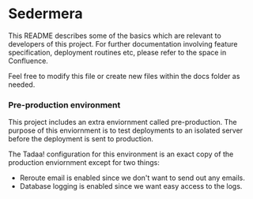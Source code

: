 # Sedermera

This README describes some of the basics which are relevant to developers of this project. For further documentation involving feature specification, deployment routines etc, please refer to the space in Confluence.

Feel free to modify this file or create new files within the docs folder as needed.

### Pre-production environment

This project includes an extra enviornment called pre-production. The purpose of this enviornment is to test deployments to an isolated server before the deployment is sent to production.

The Tadaa! configuration for this environment is an exact copy of the production enviornment except for two things:

- Reroute email is enabled since we don't want to send out any emails.
- Database logging is enabled since we want easy access to the logs.
